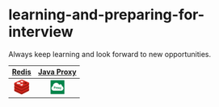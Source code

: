 # learning-and-preparing-for-interview
Always keep learning and look forward to new opportunities.

|[Redis](./redis.md)|[Java Proxy](./java_proxy_and_cglib.md)|
|:------:|:------:|
|<img height="30" width="30" src="./imgs/redis/redis-small.png" />|<img height="30" width="30" src="./imgs/javaProxy/small-proxy.png" />|
